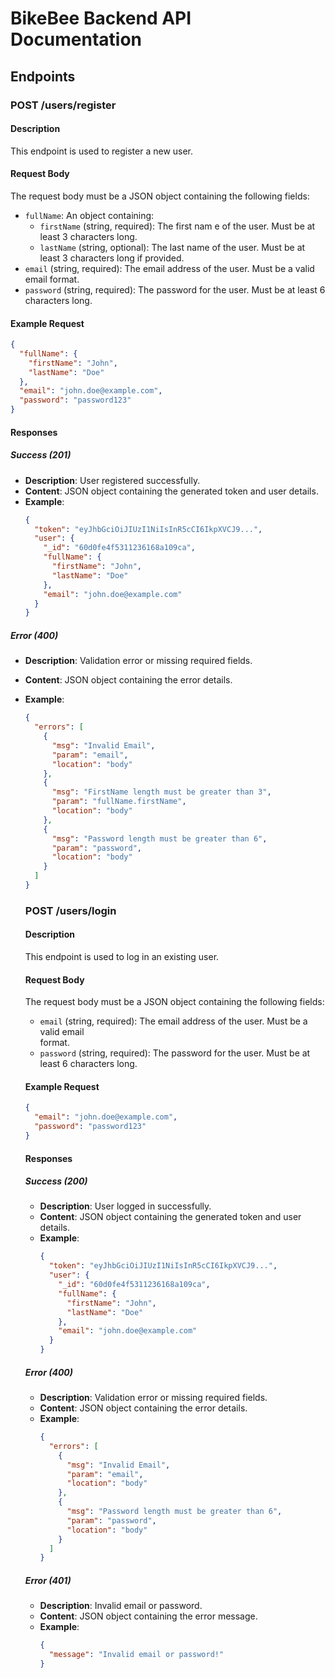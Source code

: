 # BikeBee Backend API Documentation

## Endpoints

### POST /users/register

#### Description
This endpoint is used to register a new user.

#### Request Body
The request body must be a JSON object containing the following fields:
- `fullName`: An object containing:
  - `firstName` (string, required): The first nam e of the user. Must be at least 3 characters long.
  - `lastName` (string, optional): The last name of the user. Must be at least 3 characters long if provided.
- `email` (string, required): The email address of the user. Must be a valid email format.
- `password` (string, required): The password for the user. Must be at least 6 characters long.

#### Example Request
```json
{
  "fullName": {
    "firstName": "John",
    "lastName": "Doe"
  },
  "email": "john.doe@example.com",
  "password": "password123"
}
```

#### Responses

##### Success (201)
- **Description**: User registered successfully.
- **Content**: JSON object containing the generated token and user details.
- **Example**:
  ```json
  {
    "token": "eyJhbGciOiJIUzI1NiIsInR5cCI6IkpXVCJ9...",
    "user": {
      "_id": "60d0fe4f5311236168a109ca",
      "fullName": {
        "firstName": "John",
        "lastName": "Doe"
      },
      "email": "john.doe@example.com"
    }
  }
  ```

##### Error (400)
- **Description**: Validation error or missing required fields.
- **Content**: JSON object containing the error details.
- **Example**:
  ```json
  {
    "errors": [
      {
        "msg": "Invalid Email",
        "param": "email",
        "location": "body"
      },
      {
        "msg": "FirstName length must be greater than 3",
        "param": "fullName.firstName",
        "location": "body"
      },
      {
        "msg": "Password length must be greater than 6",
        "param": "password",
        "location": "body"
      }
    ]
  }
  ```

  ### POST /users/login
  
  #### Description
  This endpoint is used to log in an existing user.
  
  #### Request Body
  The request body must be a JSON object containing the following fields:
  - `email` (string, required): The email address of the user. Must be a valid email  
  format.
  - `password` (string, required): The password for the user. Must be at least 6 characters 
  long.
  
  #### Example Request
  ```json
  {
    "email": "john.doe@example.com",
    "password": "password123"
  }
  ```
  
  #### Responses
  
  ##### Success (200)
  - **Description**: User logged in successfully.
  - **Content**: JSON object containing the generated token and user details.
  - **Example**:
    ```json
    {
      "token": "eyJhbGciOiJIUzI1NiIsInR5cCI6IkpXVCJ9...",
      "user": {
        "_id": "60d0fe4f5311236168a109ca",
        "fullName": {
          "firstName": "John",
          "lastName": "Doe"
        },
        "email": "john.doe@example.com"
      }
    }
    ```
  
  ##### Error (400)
  - **Description**: Validation error or missing required fields.
  - **Content**: JSON object containing the error details.
  - **Example**:
    ```json
    {
      "errors": [
        {
          "msg": "Invalid Email",
          "param": "email",
          "location": "body"
        },
        {
          "msg": "Password length must be greater than 6",
          "param": "password",
          "location": "body"
        }
      ]
    }
    ```
  
  ##### Error (401)
  - **Description**: Invalid email or password.
  - **Content**: JSON object containing the error message.
  - **Example**:
    ```json
    {
      "message": "Invalid email or password!"
    }
    ```
